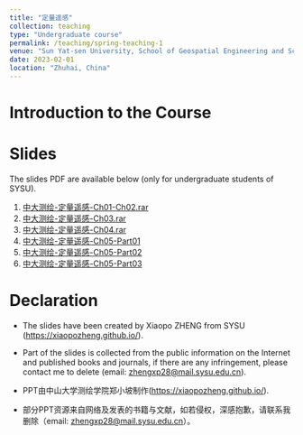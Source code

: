 ```yaml
---
title: "定量遥感"
collection: teaching
type: "Undergraduate course"
permalink: /teaching/spring-teaching-1
venue: "Sun Yat-sen University, School of Geospatial Engineering and Science"
date: 2023-02-01
location: "Zhuhai, China"
---
```

# Introduction to the Course



# Slides
The slides PDF are available below (only for undergraduate students of SYSU).
1. [中大测绘-定量遥感-Ch01-Ch02.rar](../files/quanRS/中大测绘-定量遥感-Ch01-Ch02.rar)
2. [中大测绘-定量遥感-Ch03.rar](../files/quanRS/中大测绘-定量遥感-Ch03.rar)
3. [中大测绘-定量遥感-Ch04.rar](../files/quanRS/中大测绘-定量遥感-Ch04.rar)
4. [中大测绘-定量遥感-Ch05-Part01](../files/quanRS/中大测绘-定量遥感-Ch05-Part01.rar)
5. [中大测绘-定量遥感-Ch05-Part02](../files/quanRS/中大测绘-定量遥感-Ch05-Part02.rar)
6. [中大测绘-定量遥感-Ch05-Part03](../files/quanRS/中大测绘-定量遥感-Ch05-Part03.rar)

# Declaration
- The slides have been created by Xiaopo ZHENG from SYSU (https://xiaopozheng.github.io/).
- Part of the slides is collected from the public information on the Internet and published books and journals, if there are any infringement, please contact me to delete (email: zhengxp28@mail.sysu.edu.cn).

- PPT由中山大学测绘学院郑小坡制作(https://xiaopozheng.github.io/).
- 部分PPT资源来自网络及发表的书籍与文献，如若侵权，深感抱歉，请联系我删除（email: zhengxp28@mail.sysu.edu.cn）。
